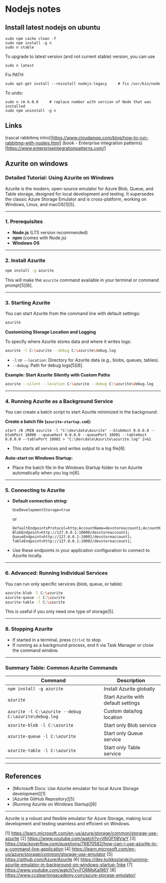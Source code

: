 # Nodejs notes

## Install latest nodejs on ubuntu
```
sudo npm cache clean -f
sudo npm install -g n
sudo n stable
```
To upgrade to latest version (and not current stable) version, you can use
```
sudo n latest
```
Fix PATH
```
sudo apt-get install --reinstall nodejs-legacy     # fix /usr/bin/node
```
To undo:
```
sudo n rm 6.0.0     # replace number with version of Node that was installed
sudo npm uninstall -g n
```
## Links
(rascal rabbitmq intro)[https://www.cloudamqp.com/blog/how-to-run-rabbitmq-with-nodejs.html]
(book - Enterprise integration patterns)[https://www.enterpriseintegrationpatterns.com/]

## Azurite on windows
### Detailed Tutorial: Using Azurite on Windows

Azurite is the modern, open-source emulator for Azure Blob, Queue, and Table storage, designed for local development and testing. It supersedes the classic Azure Storage Emulator and is cross-platform, working on Windows, Linux, and macOS[1][5].

---

### **1. Prerequisites**

- **Node.js** (LTS version recommended)
- **npm** (comes with Node.js)
- **Windows OS**

---

### **2. Install Azurite**


```bash
npm install -g azurite
```
This will make the `azurite` command available in your terminal or command prompt[5][6].

---

### **3. Starting Azurite**

You can start Azurite from the command line with default settings:

```bash
azurite
```

**Customizing Storage Location and Logging**

To specify where Azurite stores data and where it writes logs:

```bash
azurite -l C:\azurite --debug C:\azurite\debug.log
```
- `-l` or `--location`: Directory for Azurite data (e.g., blobs, queues, tables).
- `--debug`: Path for debug logs[5][6].

**Example: Start Azurite Silently with Custom Paths**
```bash
azurite --silent --location C:\azurite --debug C:\azurite\debug.log
```

---

### **4. Running Azurite as a Background Service**

You can create a batch script to start Azurite minimized in the background:

**Create a batch file (`azurite-startup.cmd`):**
```batch
start /B /MIN azurite -l "C:\dev\data\Azurite" --blobHost 0.0.0.0 --blobPort 10000 --queueHost 0.0.0.0 --queuePort 10001 --tableHost 0.0.0.0 --tablePort 10002 > "C:\dev\data\Azurite\azurite.log" 2>&1
```
- This starts all services and writes output to a log file[6].

**Auto-start on Windows Startup:**
- Place the batch file in the Windows Startup folder to run Azurite automatically when you log in[6].

---


### **5. Connecting to Azurite**

- **Default connection string:**
  ```
  UseDevelopmentStorage=true
  ```
  or
  ```
  DefaultEndpointsProtocol=http;AccountName=devstoreaccount1;AccountKey=Eby8vdM02xNOcqFeqCnf2e...
  BlobEndpoint=http://127.0.0.1:10000/devstoreaccount1;
  QueueEndpoint=http://127.0.0.1:10001/devstoreaccount1;
  TableEndpoint=http://127.0.0.1:10002/devstoreaccount1;
  ```
- Use these endpoints in your application configuration to connect to Azurite locally.

---

### **6. Advanced: Running Individual Services**

You can run only specific services (blob, queue, or table):

```bash
azurite-blob -l C:\azurite
azurite-queue -l C:\azurite
azurite-table -l C:\azurite
```
This is useful if you only need one type of storage[5].

---

### **8. Stopping Azurite**

- If started in a terminal, press `Ctrl+C` to stop.
- If running as a background process, end it via Task Manager or close the command window.

---

### **Summary Table: Common Azurite Commands**

| Command                                                    | Description                                 |
|------------------------------------------------------------|---------------------------------------------|
| `npm install -g azurite`                                   | Install Azurite globally                    |
| `azurite`                                                  | Start Azurite with default settings         |
| `azurite -l C:\azurite --debug C:\azurite\debug.log`       | Custom data/log location                    |
| `azurite-blob -l C:\azurite`                               | Start only Blob service                     |
| `azurite-queue -l C:\azurite`                              | Start only Queue service                    |
| `azurite-table -l C:\azurite`                              | Start only Table service                    |

---

## **References**

- [Microsoft Docs: Use Azurite emulator for local Azure Storage development][1]
- [Azurite GitHub Repository][5]
- [Running Azurite on Windows Startup][6]

---

Azurite is a robust and flexible emulator for Azure Storage, making local development and testing seamless and efficient on Windows.

[1] https://learn.microsoft.com/en-us/azure/storage/common/storage-use-azurite
[2] https://www.youtube.com/watch?v=V6iOFfi8VwY
[3] https://stackoverflow.com/questions/76870582/how-can-i-use-azurite-in-a-command-line-application
[4] https://learn.microsoft.com/en-us/azure/storage/common/storage-use-emulator
[5] https://github.com/Azure/Azurite
[6] https://dev.to/kkoziarski/running-azurite-emulator-in-background-on-windows-startup-1nke
[7] https://www.youtube.com/watch?v=FO6MsKal96Y
[8] https://www.ccslearningacademy.com/azure-storage-emulator/
